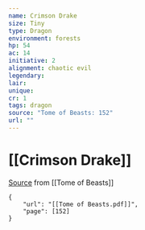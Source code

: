 ```yaml
---
name: Crimson Drake
size: Tiny
type: Dragon
environment: forests
hp: 54
ac: 14
initiative: 2
alignment: chaotic evil
legendary: 
lair: 
unique: 
cr: 1
tags: dragon
source: "Tome of Beasts: 152"
url: ""
---
```

# [[Crimson Drake]]

[Source](zotero://open-pdf/library/items/ULEQWHJM?page=152) from [[Tome of Beasts]]

```pdf
{
	"url": "[[Tome of Beasts.pdf]]",
	"page": [152]
}
```

